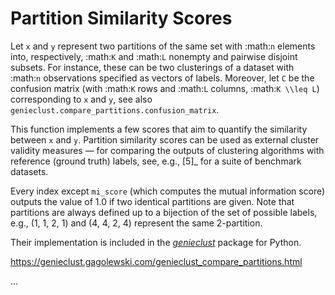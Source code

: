 



# Partition Similarity Scores


Let `x` and `y` represent two partitions of the same set with :math:`n`
elements into, respectively, :math:`K` and :math:`L`
nonempty and pairwise disjoint subsets.
For instance, these can be two clusterings of a dataset with :math:`n`
observations specified as vectors of labels. Moreover, let `C` be the
confusion matrix (with :math:`K` rows and :math:`L` columns, :math:`K \\leq L`)
corresponding to `x` and `y`, see also
`genieclust.compare_partitions.confusion_matrix`.

This function implements a few scores that aim to quantify
the similarity between `x` and `y`.
Partition similarity scores can be used as external cluster validity
measures — for comparing the outputs of clustering algorithms
with reference (ground truth) labels, see, e.g., [5]_
for a suite of benchmark datasets.

Every index except `mi_score` (which computes the mutual
information score) outputs the value of 1.0 if two identical partitions
are given.
Note that partitions are always defined up to a bijection of the set of
possible labels, e.g., (1, 1, 2, 1) and (4, 4, 2, 4)
represent the same 2-partition.

Their implementation is included
in the [*genieclust*](https://genieclust.gagolewski.com/) package for Python.

https://genieclust.gagolewski.com/genieclust_compare_partitions.html

...
